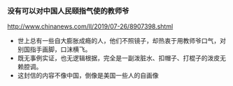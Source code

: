 ### 没有可以对中国人民颐指气使的教师爷
http://www.chinanews.com/ll/2019/07-26/8907398.shtml
- 世上总有一些自大膨胀成瘾的人，他们不照镜子，却热衷于用教师爷口气，对别国指手画脚，口沫横飞。
- 既无事例实证，也无逻辑根据，完全是一副泼脏水、扣帽子、打棍子的泼皮无赖腔调。
- 这封信的内容不像中国，倒像是美国一些人的自画像